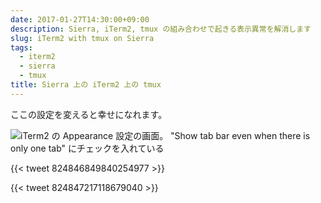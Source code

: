 ```yaml
---
date: 2017-01-27T14:30:00+09:00
description: Sierra, iTerm2, tmux の組み合わせで起きる表示異常を解消します
slug: iTerm2 with tmux on Sierra
tags:
  - iterm2
  - sierra
  - tmux
title: Sierra 上の iTerm2 上の tmux
---
```


ここの設定を変えると幸せになれます。

![iTerm2 の Appearance 設定の画面。 "Show tab bar even when there is only one tab" にチェックを入れている](/media/2017/02/27/iterm2-appearance.png "iTerm2 の Appearance 設定")<!--more-->

{{< tweet 824846849840254977 >}}

{{< tweet 824847217118679040 >}}

